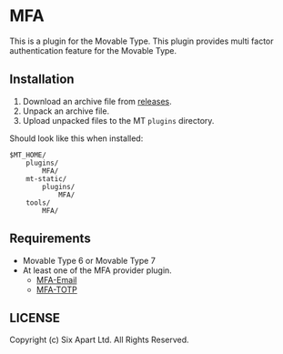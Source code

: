 # MFA

This is a plugin for the Movable Type.
This plugin provides multi factor authentication feature for the Movable Type.

## Installation

1. Download an archive file from [releases](https://github.com/movabletype/mt-plugin-MFA/releases).
1. Unpack an archive file.
1. Upload unpacked files to the MT `plugins` directory.

Should look like this when installed:

    $MT_HOME/
        plugins/
            MFA/
        mt-static/
            plugins/
                MFA/
        tools/
            MFA/

## Requirements

* Movable Type 6 or Movable Type 7
* At least one of the MFA provider plugin.
    * [MFA-Email](https://github.com/usualoma/mt-plugin-MFA-Email/)
    * [MFA-TOTP](https://github.com/movabletype/mt-plugin-MFA-TOTP/)

## LICENSE

Copyright (c) Six Apart Ltd. All Rights Reserved.

